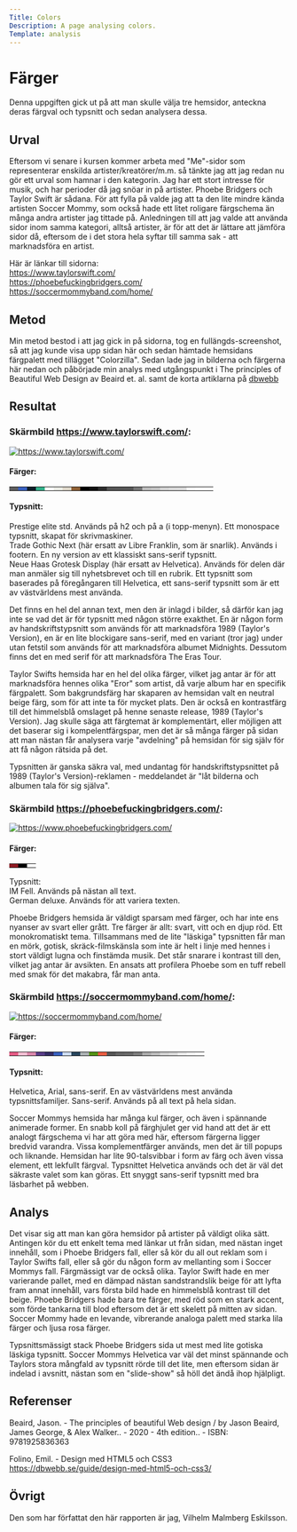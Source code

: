```yaml
---
Title: Colors
Description: A page analysing colors.
Template: analysis
---
```


Färger
=======================

Denna uppgiften gick ut på att man skulle välja tre hemsidor, anteckna deras färgval och typsnitt och sedan analysera dessa. 


Urval
-----------------------

Eftersom vi senare i kursen kommer arbeta med "Me"-sidor som representerar enskilda artister/kreatörer/m.m. så tänkte jag att jag redan nu gör ett urval som hamnar i den kategorin. Jag har ett stort intresse för musik, och har perioder då jag snöar in på artister. Phoebe Bridgers och Taylor Swift är sådana. För att fylla på valde jag att ta den lite mindre kända artisten Soccer Mommy, som också hade ett litet roligare färgschema än många andra artister jag tittade på. Anledningen till att jag valde att använda sidor inom samma kategori, alltså artister, är för att det är lättare att jämföra sidor då, eftersom de i det stora hela syftar till samma sak - att marknadsföra en artist.

Här är länkar till sidorna:  
https://www.taylorswift.com/  
https://phoebefuckingbridgers.com/  
https://soccermommyband.com/home/


Metod
-----------------------

Min metod bestod i att jag gick in på sidorna, tog en fullängds-screenshot, så att jag kunde visa upp sidan här och sedan hämtade hemsidans färgpalett med tillägget "Colorzilla". Sedan lade jag in bilderna och färgerna här nedan och påbörjade min analys med utgångspunkt i The principles of Beautiful Web Design av Beaird et. al. samt de korta artiklarna på [dbwebb](https://dbwebb.se/guide/design-med-html5-och-css3/farg)

Resultat
-----------------------

### Skärmbild https://www.taylorswift.com/: 
 

<a href="%assets_url%/img/taylor.png"><img src="../image/taylor.png" alt="https://www.taylorswift.com/" class="analysis-img"></a>

#### Färger: 
<table class="color-table">
<tr>
<td style="background-color: #5D5D5E">
<td style="background-color: #3860BE">
<td style="background-color: #0F1D28">
<td style="background-color: #32AE88">
<td style="background-color: #F9FFFA">
<td style="background-color: #E8E9E3">
<td style="background-color: #DCD6C8">
<td style="background-color: #8D5F34">
<td style="background-color: #000000">
<td style="background-color: #111111">
<td style="background-color: #2D2D2D">
<td style="background-color: #545454">
<td style="background-color: #555555">
<td style="background-color: #565656">
<td style="background-color: #767676">
<td style="background-color: #BBBBBB">
<td style="background-color: #C1C1C1">
<td style="background-color: #D1D1D1">
<td style="background-color: #D7D7D7">
<td style="background-color: #D8D8D8">
<td style="background-color: #F4F4F4">
<td style="background-color: #FEFEFE">
<td style="background-color: #FFFFFF">
</tr>
</table>

#### Typsnitt:  
<span class="taylorfont1">Prestige elite std.</span> Används på h2 och på a (i topp-menyn). Ett monospace typsnitt, skapat för skrivmaskiner.   
<span class="taylorfont2">Trade Gothic Next</span> (här ersatt av Libre Franklin, som är snarlik). Används i footern. En ny version av ett klassiskt sans-serif typsnitt.   
<span class="taylorfont3">Neue Haas Grotesk Display</span> (här ersatt av Helvetica). Används för delen där man anmäler sig till nyhetsbrevet och till en rubrik. Ett typsnitt som baserades på föregångaren till Helvetica, ett sans-serif typsnitt som är ett av västvärldens mest använda.  

Det finns en hel del annan text, men den är inlagd i bilder, så därför kan jag inte se vad det är för typsnitt med någon större exakthet. En är någon form av handskriftstypsnitt som används för att marknadsföra 1989 (Taylor's Version), en är en lite blockigare sans-serif, med en variant (tror jag) under utan fetstil som används för att marknadsföra albumet Midnights. Dessutom finns det en med serif för att marknadsföra The Eras Tour.

Taylor Swifts hemsida har en hel del olika färger, vilket jag antar är för att marknadsföra hennes olika "Eror" som artist, då varje album har en specifik färgpalett. Som bakgrundsfärg har skaparen av hemsidan valt en neutral beige färg, som för att inte ta för mycket plats. Den är också en kontrastfärg till det himmelsblå omslaget på henne senaste release, 1989 (Taylor's Version). Jag skulle säga att färgtemat är komplementärt, eller möjligen att det baserar sig i kompelentfärgspar, men det är så många färger på sidan att man nästan får analysera varje "avdelning" på hemsidan för sig själv för att få någon rätsida på det.
   
Typsnitten är ganska säkra val, med undantag för handskriftstypsnittet på 1989 (Taylor's Version)-reklamen - meddelandet är "låt bilderna och albumen tala för sig själva". 

### Skärmbild https://phoebefuckingbridgers.com/: 


<a href="%assets_url%/img/phoebe.png"><img src="../image/phoebe.png" alt="https://www.phoebefuckingbridgers.com/" class="analysis-img"></a>

#### Färger: 
<table class="color-table">
<tr>
<td style="background-color: #8E1922">
<td style="background-color: #000000">
<td style="background-color: #FFFFFF">
</tr>
</table>

Typsnitt:  
<span class="phoebefont1">IM Fell.</span> Används på nästan all text.  
<span class="phoebefont2">German deluxe.</span> Används för att variera texten.

Phoebe Bridgers hemsida är väldigt sparsam med färger, och har inte ens nyanser av svart eller grått. Tre färger är allt: svart, vitt och en djup röd. Ett monokromatiskt tema. Tillsammans med de lite "läskiga" typsnitten får man en mörk, gotisk, skräck-filmskänsla som inte är helt i linje med hennes i stort väldigt lugna och finstämda musik. Det står snarare i kontrast till den, vilket jag antar är avsikten. En ansats att profilera Phoebe som en tuff rebell med smak för det makabra, får man anta.  

### Skärmbild https://soccermommyband.com/home/: 


<a href="%assets_url%/img/soccermommy.png"><img src="../image/soccermommy.png" alt="https://soccermommyband.com/home/" class="analysis-img"></a>


#### Färger:
<table class="color-table">
<tr>
<td style="background-color: #E45A84">
<td style="background-color: #F3BDD2">
<td style="background-color: #D986AA">
<td style="background-color: #583C87">
<td style="background-color: #342D66">
<td style="background-color: #3860BE">
<td style="background-color: #CDDCF2">
<td style="background-color: #27455C">
<td style="background-color: #ABB0B2">
<td style="background-color: #529214">
<td style="background-color: #E85C41">
<td style="background-color: #555555">
<td style="background-color: #656565">
<td style="background-color: #696969">
<td style="background-color: #7C7C7C">
<td style="background-color: #AAAAAA">
<td style="background-color: #BBBBBB">
<td style="background-color: #D1D1D1">
<td style="background-color: #D8D8D8">
<td style="background-color: #E9E9E9">
<td style="background-color: #F4F4F4">
<td style="background-color: #FFFFFF">
</tr>
</table>

#### Typsnitt:
<span class="soccerfont1">Helvetica, Arial, sans-serif.</span> En av västvärldens mest använda typsnittsfamiljer. Sans-serif. Används på all text på hela sidan.

Soccer Mommys hemsida har många kul färger, och även i spännande animerade former. En snabb koll på färghjulet ger vid hand att det är ett analogt färgschema vi har att göra med här, eftersom färgerna ligger bredvid varandra. Vissa komplementfärger används, men det är till popups och liknande. Hemsidan har lite 90-talsvibbar i form av färg och även vissa element, ett lekfullt färgval. Typsnittet Helvetica används och det är väl det säkraste valet som kan göras. Ett snyggt sans-serif typsnitt med bra läsbarhet på webben.


Analys
-----------------------

Det visar sig att man kan göra hemsidor på artister på väldigt olika sätt. Antingen kör du ett enkelt tema med länkar ut från sidan, med nästan inget innehåll, som i Phoebe Bridgers fall, eller så kör du all out reklam som i Taylor Swifts fall, eller så gör du någon form av mellanting som i Soccer Mommys fall. Färgmässigt var de också olika. Taylor Swift hade en mer varierande pallet, med en dämpad nästan sandstrandslik beige för att lyfta fram annat innehåll, vars första bild hade en himmelsblå kontrast till det beige. Phoebe Bridgers hade bara tre färger, med röd som en stark accent, som förde tankarna till blod eftersom det är ett skelett på mitten av sidan. Soccer Mommy hade en levande, vibrerande analoga palett med starka lila färger och ljusa rosa färger. 

Typsnittsmässigt stack Phoebe Bridgers sida ut mest med lite gotiska läskiga typsnitt. Soccer Mommys Helvetica var väl det minst spännande och Taylors stora mångfald av typsnitt rörde till det lite, men eftersom sidan är indelad i avsnitt, nästan som en "slide-show" så höll det ändå ihop hjälpligt.  

Referenser
-----------------------

Beaird, Jason. - The principles of beautiful Web design / by Jason Beaird, James George, & Alex Walker.. - 2020 - 4th edition.. - ISBN: 9781925836363

Folino, Emil. - Design med HTML5 och CSS3 https://dbwebb.se/guide/design-med-html5-och-css3/

Övrigt
-----------------------

Den som har författat den här rapporten är jag, Vilhelm Malmberg Eskilsson.
